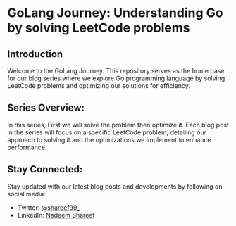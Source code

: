 # GoLang Journey: Understanding Go by solving LeetCode problems

## Introduction

Welcome to the GoLang Journey. This repository serves as the home base for our blog series where we explore Go programming language by solving LeetCode problems and optimizing our solutions for efficiency.

## Series Overview:

In this series, First we will solve the problem then optimize it. Each blog post in the series will focus on a specific LeetCode problem, detailing our approach to solving it and the optimizations we implement to enhance performance.

## Stay Connected:

Stay updated with our latest blog posts and developments by following on social media:

- Twitter: [@shareef99\_](https://twitter.com/shareef99_)
- LinkedIn: [Nadeem Shareef](https://www.linkedin.com/in/nadeem-shareef/)
